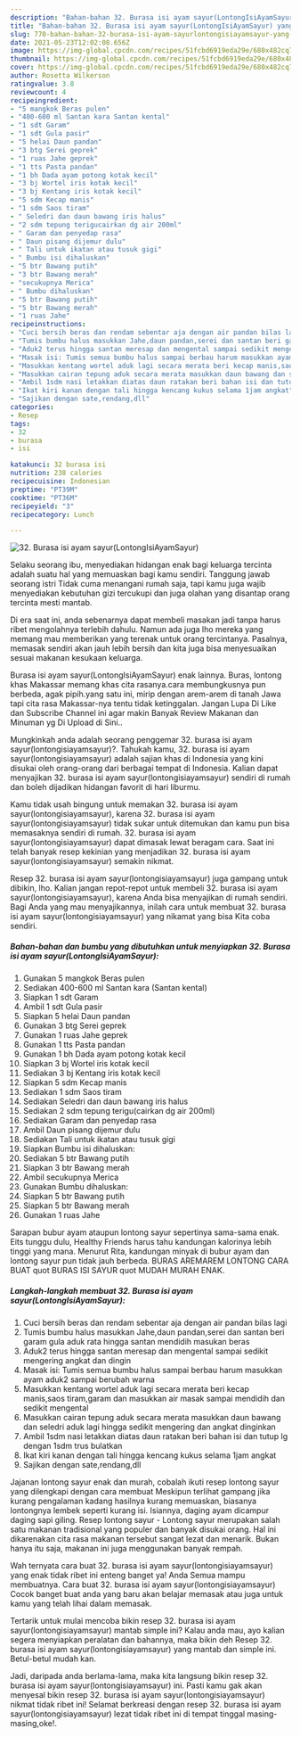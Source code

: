 ```yaml
---
description: "Bahan-bahan 32. Burasa isi ayam sayur(LontongIsiAyamSayur) yang lezat dan Mudah Dibuat"
title: "Bahan-bahan 32. Burasa isi ayam sayur(LontongIsiAyamSayur) yang lezat dan Mudah Dibuat"
slug: 770-bahan-bahan-32-burasa-isi-ayam-sayurlontongisiayamsayur-yang-lezat-dan-mudah-dibuat
date: 2021-05-23T12:02:08.656Z
image: https://img-global.cpcdn.com/recipes/51fcbd6919eda29e/680x482cq70/32-burasa-isi-ayam-sayurlontongisiayamsayur-foto-resep-utama.jpg
thumbnail: https://img-global.cpcdn.com/recipes/51fcbd6919eda29e/680x482cq70/32-burasa-isi-ayam-sayurlontongisiayamsayur-foto-resep-utama.jpg
cover: https://img-global.cpcdn.com/recipes/51fcbd6919eda29e/680x482cq70/32-burasa-isi-ayam-sayurlontongisiayamsayur-foto-resep-utama.jpg
author: Rosetta Wilkerson
ratingvalue: 3.8
reviewcount: 4
recipeingredient:
- "5 mangkok Beras pulen"
- "400-600 ml Santan kara Santan kental"
- "1 sdt Garam"
- "1 sdt Gula pasir"
- "5 helai Daun pandan"
- "3 btg Serei geprek"
- "1 ruas Jahe geprek"
- "1 tts Pasta pandan"
- "1 bh Dada ayam potong kotak kecil"
- "3 bj Wortel iris kotak kecil"
- "3 bj Kentang iris kotak kecil"
- "5 sdm Kecap manis"
- "1 sdm Saos tiram"
- " Seledri dan daun bawang iris halus"
- "2 sdm tepung terigucairkan dg air 200ml"
- " Garam dan penyedap rasa"
- " Daun pisang dijemur dulu"
- " Tali untuk ikatan atau tusuk gigi"
- " Bumbu isi dihaluskan"
- "5 btr Bawang putih"
- "3 btr Bawang merah"
- "secukupnya Merica"
- " Bumbu dihaluskan"
- "5 btr Bawang putih"
- "5 btr Bawang merah"
- "1 ruas Jahe"
recipeinstructions:
- "Cuci bersih beras dan rendam sebentar aja dengan air pandan bilas lagi"
- "Tumis bumbu halus masukkan Jahe,daun pandan,serei dan santan beri garam gula aduk rata hingga santan mendidih masukan beras"
- "Aduk2 terus hingga santan meresap dan mengental sampai sedikit mengering angkat dan dingin"
- "Masak isi: Tumis semua bumbu halus sampai berbau harum masukkan ayam aduk2 sampai berubah warna"
- "Masukkan kentang wortel aduk lagi secara merata beri kecap manis,saos tiram,garam dan masukkan air masak sampai mendidih dan sedikit mengental"
- "Masukkan cairan tepung aduk secara merata masukkan daun bawang dan seledri aduk lagi hingga sedikit mengering dan angkat dinginkan"
- "Ambil 1sdm nasi letakkan diatas daun ratakan beri bahan isi dan tutup lg dengan 1sdm trus bulatkan"
- "Ikat kiri kanan dengan tali hingga kencang kukus selama 1jam angkat"
- "Sajikan dengan sate,rendang,dll"
categories:
- Resep
tags:
- 32
- burasa
- isi

katakunci: 32 burasa isi 
nutrition: 238 calories
recipecuisine: Indonesian
preptime: "PT39M"
cooktime: "PT36M"
recipeyield: "3"
recipecategory: Lunch

---
```



![32. Burasa isi ayam sayur(LontongIsiAyamSayur)](https://img-global.cpcdn.com/recipes/51fcbd6919eda29e/680x482cq70/32-burasa-isi-ayam-sayurlontongisiayamsayur-foto-resep-utama.jpg)

Selaku seorang ibu, menyediakan hidangan enak bagi keluarga tercinta adalah suatu hal yang memuaskan bagi kamu sendiri. Tanggung jawab seorang istri Tidak cuma menangani rumah saja, tapi kamu juga wajib menyediakan kebutuhan gizi tercukupi dan juga olahan yang disantap orang tercinta mesti mantab.

Di era  saat ini, anda sebenarnya dapat membeli masakan jadi tanpa harus ribet mengolahnya terlebih dahulu. Namun ada juga lho mereka yang memang mau memberikan yang terenak untuk orang tercintanya. Pasalnya, memasak sendiri akan jauh lebih bersih dan kita juga bisa menyesuaikan sesuai makanan kesukaan keluarga. 

Burasa isi ayam sayur(LontongIsiAyamSayur) enak lainnya. Buras, lontong khas Makassar memang khas cita rasanya.cara membungkusnya pun berbeda, agak pipih.yang satu ini, mirip dengan arem-arem di tanah Jawa tapi cita rasa Makassar-nya tentu tidak ketinggalan. Jangan Lupa Di Like dan Subscribe Channel ini agar makin Banyak Review Makanan dan Minuman yg Di Upload di Sini..

Mungkinkah anda adalah seorang penggemar 32. burasa isi ayam sayur(lontongisiayamsayur)?. Tahukah kamu, 32. burasa isi ayam sayur(lontongisiayamsayur) adalah sajian khas di Indonesia yang kini disukai oleh orang-orang dari berbagai tempat di Indonesia. Kalian dapat menyajikan 32. burasa isi ayam sayur(lontongisiayamsayur) sendiri di rumah dan boleh dijadikan hidangan favorit di hari liburmu.

Kamu tidak usah bingung untuk memakan 32. burasa isi ayam sayur(lontongisiayamsayur), karena 32. burasa isi ayam sayur(lontongisiayamsayur) tidak sukar untuk ditemukan dan kamu pun bisa memasaknya sendiri di rumah. 32. burasa isi ayam sayur(lontongisiayamsayur) dapat dimasak lewat beragam cara. Saat ini telah banyak resep kekinian yang menjadikan 32. burasa isi ayam sayur(lontongisiayamsayur) semakin nikmat.

Resep 32. burasa isi ayam sayur(lontongisiayamsayur) juga gampang untuk dibikin, lho. Kalian jangan repot-repot untuk membeli 32. burasa isi ayam sayur(lontongisiayamsayur), karena Anda bisa menyajikan di rumah sendiri. Bagi Anda yang mau menyajikannya, inilah cara untuk membuat 32. burasa isi ayam sayur(lontongisiayamsayur) yang nikamat yang bisa Kita coba sendiri.

<!--inarticleads1-->

##### Bahan-bahan dan bumbu yang dibutuhkan untuk menyiapkan 32. Burasa isi ayam sayur(LontongIsiAyamSayur):

1. Gunakan 5 mangkok Beras pulen
1. Sediakan 400-600 ml Santan kara (Santan kental)
1. Siapkan 1 sdt Garam
1. Ambil 1 sdt Gula pasir
1. Siapkan 5 helai Daun pandan
1. Gunakan 3 btg Serei geprek
1. Gunakan 1 ruas Jahe geprek
1. Gunakan 1 tts Pasta pandan
1. Gunakan 1 bh Dada ayam potong kotak kecil
1. Siapkan 3 bj Wortel iris kotak kecil
1. Sediakan 3 bj Kentang iris kotak kecil
1. Siapkan 5 sdm Kecap manis
1. Sediakan 1 sdm Saos tiram
1. Sediakan  Seledri dan daun bawang iris halus
1. Sediakan 2 sdm tepung terigu(cairkan dg air 200ml)
1. Sediakan  Garam dan penyedap rasa
1. Ambil  Daun pisang dijemur dulu
1. Sediakan  Tali untuk ikatan atau tusuk gigi
1. Siapkan  Bumbu isi dihaluskan:
1. Sediakan 5 btr Bawang putih
1. Siapkan 3 btr Bawang merah
1. Ambil secukupnya Merica
1. Gunakan  Bumbu dihaluskan:
1. Siapkan 5 btr Bawang putih
1. Siapkan 5 btr Bawang merah
1. Gunakan 1 ruas Jahe


Sarapan bubur ayam ataupun lontong sayur sepertinya sama-sama enak. Eits tunggu dulu, Healthy Friends harus tahu kandungan kalorinya lebih tinggi yang mana. Menurut Rita, kandungan minyak di bubur ayam dan lontong sayur pun tidak jauh berbeda. BURAS AREMAREM LONTONG CARA BUAT quot BURAS ISI SAYUR quot MUDAH MURAH ENAK. 

<!--inarticleads2-->

##### Langkah-langkah membuat 32. Burasa isi ayam sayur(LontongIsiAyamSayur):

1. Cuci bersih beras dan rendam sebentar aja dengan air pandan bilas lagi
1. Tumis bumbu halus masukkan Jahe,daun pandan,serei dan santan beri garam gula aduk rata hingga santan mendidih masukan beras
1. Aduk2 terus hingga santan meresap dan mengental sampai sedikit mengering angkat dan dingin
1. Masak isi: Tumis semua bumbu halus sampai berbau harum masukkan ayam aduk2 sampai berubah warna
1. Masukkan kentang wortel aduk lagi secara merata beri kecap manis,saos tiram,garam dan masukkan air masak sampai mendidih dan sedikit mengental
1. Masukkan cairan tepung aduk secara merata masukkan daun bawang dan seledri aduk lagi hingga sedikit mengering dan angkat dinginkan
1. Ambil 1sdm nasi letakkan diatas daun ratakan beri bahan isi dan tutup lg dengan 1sdm trus bulatkan
1. Ikat kiri kanan dengan tali hingga kencang kukus selama 1jam angkat
1. Sajikan dengan sate,rendang,dll


Jajanan lontong sayur enak dan murah, cobalah ikuti resep lontong sayur yang dilengkapi dengan cara membuat Meskipun terlihat gampang jika kurang pengalaman kadang hasilnya kurang memuaskan, biasanya lontongnya lembek seperti kurang isi. Isiannya, daging ayam dicampur daging sapi giling. Resep lontong sayur - Lontong sayur merupakan salah satu makanan tradisional yang populer dan banyak disukai orang. Hal ini dikarenakan cita rasa makanan tersebut sangat lezat dan menarik. Bukan hanya itu saja, makanan ini juga menggunakan banyak rempah. 

Wah ternyata cara buat 32. burasa isi ayam sayur(lontongisiayamsayur) yang enak tidak ribet ini enteng banget ya! Anda Semua mampu membuatnya. Cara buat 32. burasa isi ayam sayur(lontongisiayamsayur) Cocok banget buat anda yang baru akan belajar memasak atau juga untuk kamu yang telah lihai dalam memasak.

Tertarik untuk mulai mencoba bikin resep 32. burasa isi ayam sayur(lontongisiayamsayur) mantab simple ini? Kalau anda mau, ayo kalian segera menyiapkan peralatan dan bahannya, maka bikin deh Resep 32. burasa isi ayam sayur(lontongisiayamsayur) yang mantab dan simple ini. Betul-betul mudah kan. 

Jadi, daripada anda berlama-lama, maka kita langsung bikin resep 32. burasa isi ayam sayur(lontongisiayamsayur) ini. Pasti kamu gak akan menyesal bikin resep 32. burasa isi ayam sayur(lontongisiayamsayur) nikmat tidak ribet ini! Selamat berkreasi dengan resep 32. burasa isi ayam sayur(lontongisiayamsayur) lezat tidak ribet ini di tempat tinggal masing-masing,oke!.

